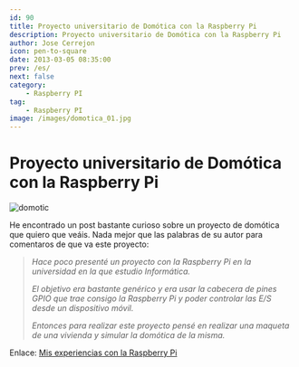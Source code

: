 ```yaml
---
id: 90
title: Proyecto universitario de Domótica con la Raspberry Pi
description: Proyecto universitario de Domótica con la Raspberry Pi
author: Jose Cerrejon
icon: pen-to-square
date: 2013-03-05 08:35:00
prev: /es/
next: false
category:
    - Raspberry PI
tag:
    - Raspberry PI
image: /images/domotica_01.jpg
---
```


# Proyecto universitario de Domótica con la Raspberry Pi

![domotic](/images/domotica_01.jpg)

He encontrado un post bastante curioso sobre un proyecto de domótica que quiero que veáis. Nada mejor que las palabras de su autor para comentaros de que va este proyecto:

> _Hace poco presenté un proyecto con la Raspberry Pi en la universidad en la que estudio Informática._
>
> _El objetivo era bastante genérico y era usar la cabecera de pines GPIO que trae consigo la Raspberry Pi y poder controlar las E/S desde un dispositivo móvil._
>
> _Entonces para realizar este proyecto pensé en realizar una maqueta de una vivienda y simular la domótica de la misma._

Enlace: [Mis experiencias con la Raspberry Pi](https://muyraspi.blogspot.com.es/2013/03/domotica-con-la-raspberry-pi.html)
